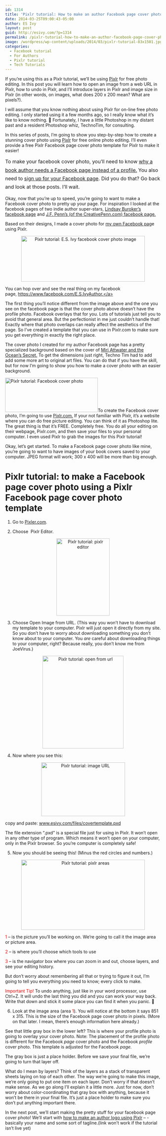 ```yaml
---
id: 1314
title: 'Pixlr tutorial: How to make an author Facebook page cover photo'
date: 2014-03-25T09:00:43-05:00
author: ES Ivy
layout: post
guid: http://esivy.com/?p=1314
permalink: /pixlr-tutorial-how-to-make-an-author-facebook-page-cover-photo/
image: /wordpress/wp-content/uploads/2014/03/pixlr-tutorial-83x1501.jpg
categories:
  - Facebook tutorial
  - For Authors
  - Pixlr tutorial
  - Tech Tutorials
---
```

If you&#8217;re using this as a Pixlr tutorial, we&#8217;ll be using <a title="pixlr" href="http://pixlr.com/" target="_blank">Pixlr</a> for free photo editing. In this post you will learn how to open an image from a web URL in Pixlr, how to undo in Pixlr, and I&#8217;ll introduce layers in Pixlr and image size in Pixlr (in other words, on images, what does 200 x 200 mean? What are pixels?).

I will assume that you know nothing about using Pixlr for on-line free photo editing. I only started using it a few months ago, so I really know what it&#8217;s like to know nothing. 🙂 Fortunately, I have a little Photoshop in my distant past and a resident Photoshop whiz, TechnoTim, for consulting.

In this series of posts, I&#8217;m going to show you step-by-step how to create a stunning cover photo using <a title="Pixlr" href="pixlr.com" target="_blank">Pixlr</a> for free online photo editing. I&#8217;ll even provide a free Pixlr Facebook page cover photo template for Pixlr to make it easier!<!--more-->

<span style="line-height: 1.714285714; font-size: 1rem;">To make your facebook cover photo, you&#8217;ll need to know </span><a style="line-height: 1.714285714; font-size: 1rem;" href="http://esivy.com/web-tutorials/how-to-create-facebook-author-page">why a book author needs a Facebook page instead of a profile.</a> <span style="line-height: 1.714285714; font-size: 1rem;">You also need to </span><a style="line-height: 1.714285714; font-size: 1rem;" title="signing up for a facebook page" href="http://esivy.com/web-tutorials/create-facebook-author-page-step-2-signing-facebook-page">sign up for your Facebook page</a><span style="line-height: 1.714285714; font-size: 1rem;">. Did you do that? Go back and look at those posts. I&#8217;ll wait.</span>

Okay, now that you&#8217;re up to speed, you&#8217;re going to want to make a Facebook cover photo to pretty up your page. For inspiration I looked at the facebook pages of two indie author super-stars, <a title="Lindsay Buroker's facebook page" href="https://www.facebook.com/LindsayBuroker" target="_blank">Lindsay Buroker&#8217;s facebook page</a> and [J.F. Penn&#8217;s (of the CreativePenn.com) facebook page.](https://www.facebook.com/TheCreativePenn)

Based on their designs, I made a cover photo for <a title="E.S. Ivy Facebook page" href="https://www.facebook.com/E.S.IvyAuthor" target="_blank">my own Facebook pag</a>e using Pixlr.

<p style="text-align: center;">
  <img class="aligncenter size-full wp-image-1316" title="Pixlr tutorial: E.S. Ivy facebook cover photo image" src="http://esivy.com/wordpress/wp-content/uploads/2014/01/facebook-cover-400-x-148.jpg" alt="Pixlr tutorial: E.S. Ivy facebook cover photo image" width="400" height="148" srcset="https://esivy.com/wordpress/wp-content/uploads/2014/01/facebook-cover-400-x-148.jpg 400w, https://esivy.com/wordpress/wp-content/uploads/2014/01/facebook-cover-400-x-148-300x111.jpg 300w" sizes="(max-width: 400px) 100vw, 400px" />
</p>

You can hop over and see the real thing on my facebook page, <a href="https://www.facebook.com/E.S.IvyAuthor" target="_blank">https://www.facebook.com/E.S.IvyAuthor.</a>

The first thing you&#8217;ll notice different from the image above and the one you see on the facebook page is that the cover photo above doesn&#8217;t have the profile photo. Facebook overlays that for you. Lots of tutorials just tell you to avoid that general area. But the perfectionist in me just couldn&#8217;t handle that! Exactly where that photo overlaps can really affect the aesthetics of the page. So I&#8217;ve created a template that you can use in Pixlr.com to make sure you get everything in exactly the right place.

The cover photo I created for my author Facebook page has a pretty specialized background based on the cover of <a title="Miri Attwater and the Ocean’s Secret now available  with a new cover on Amazon!" href="http://esivy.com/other/miri-attwater-oceans-secret-now-available-new-cover-amazon/" target="_blank">Miri Attwater and the Ocean&#8217;s Secret.</a> To get the dimensions just right, Techno Tim had to add add some more art to original art files. You can do that if you have the skill, but for now I&#8217;m going to show you how to make a cover photo with an easier background.

<p style="text-align: left;">
  <img class="size-full wp-image-1499 aligncenter" title="Pixlr tutorial: Facebook cover photo" src="http://esivy.com/wordpress/wp-content/uploads/2014/01/Facebook-cover-template-tutorial-white-no-gray-300-x-111.jpg" alt="Pixlr tutorial: Facebook cover photo" width="300" height="111" />To create the Facebook cover photo, I&#8217;m going to use <a title="pixlr" href="http://pixlr.com" target="_blank">Pixlr.com.</a> If your not familiar with Pixlr, it&#8217;s a website where you can do free picture editing. You can think of it as Photoshop lite. The great thing is that it&#8217;s FREE. Completely free. You do all your editing on their webpage, Pixlr.com, and then save your files to your personal computer. I even used Pixlr to grab the images for this Pixlr tutorial!
</p>

Okay, let&#8217;s get started. To make a Facebook page cover photo like mine, you&#8217;re going to want to have images of your book covers saved to your computer. JPEG format will work; 300 x 400 will be more than big enough.

# Pixlr tutorial: to make a Facebook page cover photo using a Pixlr Facebook page cover photo template

1. Go to <a title="pixlr" href="http://pixlr.com/" target="_blank">Pixler.com</a>.

2. Choose  Pixlr Editor.

<p style="text-align: center;">
  <img class="aligncenter size-full wp-image-1317" title="Pixlr tutorial: pixlr editor" src="http://esivy.com/wordpress/wp-content/uploads/2014/01/pixlr-editor.jpg" alt="Pixlr tutorial: pixlr editor" width="172" height="250" />
</p>

3. Choose Open Image from URL. (This way you won&#8217;t have to download my template to your computer. Pixlr will just open it directly from my site. So you don&#8217;t have to worry about downloading something you don&#8217;t know about to your computer. You _are_ careful about downloading things to your computer, right? Because really, you don&#8217;t know me from JoeVirus.)

<p style="text-align: center;">
  <img class="aligncenter size-medium wp-image-1319" title="Pixlr tutorial: open from url" src="http://esivy.com/wordpress/wp-content/uploads/2014/01/open-from-url-262x300.jpg" alt="Pixlr tutorial: open from url" width="262" height="300" srcset="https://esivy.com/wordpress/wp-content/uploads/2014/01/open-from-url-262x300.jpg 262w, https://esivy.com/wordpress/wp-content/uploads/2014/01/open-from-url.jpg 434w" sizes="(max-width: 262px) 100vw, 262px" />
</p>

4. Now where you see this:

<p style="text-align: center;">
  <img class="aligncenter size-full wp-image-1322" title="Pixlr tutorial: image URL" src="http://esivy.com/wordpress/wp-content/uploads/2014/01/image-URL.jpg" alt="Pixlr tutorial: image URL" width="271" height="174" />
</p>

copy and paste: www.esivy.com/files/covertemplate.pxd

The file extension &#8220;.pxd&#8221; is a special file just for using in Pixlr. It won&#8217;t open in any other type of program. Which means it won&#8217;t open on your computer, only in the Pixlr browser. So you&#8217;re computer is completely safe!

5. Now you should be seeing this! (Minus the red circles and numbers.)

<p style="text-align: center;">
  <img class="aligncenter size-full wp-image-1324" title="Pixlr tutorial: pixlr areas" src="http://esivy.com/wordpress/wp-content/uploads/2014/01/pixlr-areas.jpg" alt="Pixlr tutorial: pixlr areas" width="400" height="227" srcset="https://esivy.com/wordpress/wp-content/uploads/2014/01/pixlr-areas.jpg 400w, https://esivy.com/wordpress/wp-content/uploads/2014/01/pixlr-areas-300x170.jpg 300w" sizes="(max-width: 400px) 100vw, 400px" />
</p>

<span style="color: #ff0000;">1</span> &#8211; is the picture you&#8217;ll be working on. We&#8217;re going to call it the image area or picture area.

<span style="color: #ff0000;">2</span> &#8211; is where you&#8217;ll choose which tools to use

<span style="color: #ff0000;">3</span> &#8211; is the navigator box where you can zoom in and out, choose layers, and see your editing history.

But don&#8217;t worry about remembering all that or trying to figure it out, I&#8217;m going to tell you everything you need to know; every click to make.

<span style="color: #ff0000;">Important Tip!</span> To undo anything, just like in your word processor, use Ctrl+Z. It will undo the last thing you did and you can work your way back. Write that down and stick it some place you can find it when you panic. 🙂

6. Look at the image area (area <span style="color: #ff0000;">1</span>). You will notice at the bottom it says 851 x 315. This is the size of the Facebook page cover photo in pixels. (More on that later. I mean, there&#8217;s enough information here already.)

See that little gray box in the lower left? This is where your profile photo is going to overlay your cover photo. Note: The placement of the profile photo is different for the Facebook _page_ cover photo and the Facebook _profile_ cover photo. This template is adjusted for the Facebook _page._

The gray box is just a place holder. Before we save your final file, we&#8217;re going to turn that layer off.

What do I mean by layers? Think of the layers as a stack of transparent sheets laying on top of each other. The way we&#8217;re going to make this image, we&#8217;re only going to put one item on each layer. Don&#8217;t worry if that doesn&#8217;t make sense. As we go along I&#8217;ll explain it a little more. Just for now, don&#8217;t worry about color-coordinating that gray box with anything, because it won&#8217;t be there in your final file. It&#8217;s just a place holder to make sure you don&#8217;t put anything important there.

In the next post, we&#8217;ll start making the pretty stuff for your facebook page cover photo! We&#8217;ll start with [how to make an author logo using Pixlr](http://esivy.com/?p=1335) &#8211; -basically your name and some sort of tagline.(link won&#8217;t work if the tutorial isn&#8217;t live yet)